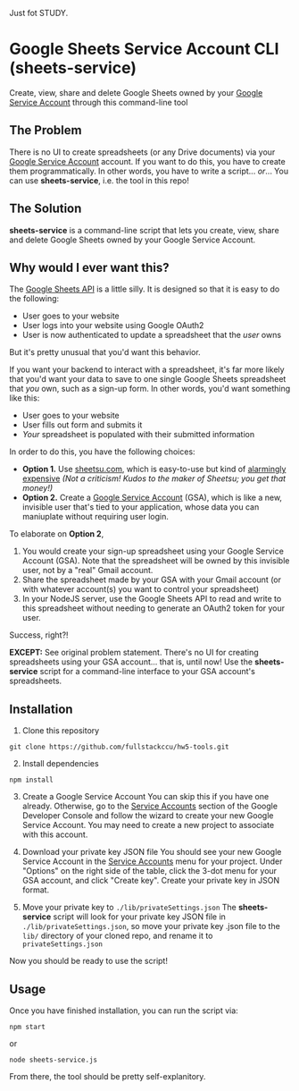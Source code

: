 Just fot STUDY.
# Google Sheets Service Account CLI (sheets-service)
Create, view, share and delete Google Sheets owned by your [Google Service Account](https://cloud.google.com/iam/docs/understanding-service-accounts) through this command-line tool

## The Problem
There is no UI to create spreadsheets (or any Drive documents) via your [Google Service Account](https://cloud.google.com/iam/docs/understanding-service-accounts) account. If you want to do this, you have to create them programmatically. In other words, you have to write a script... *or*... You can use **sheets-service**, i.e. the tool in this repo!

## The Solution
**sheets-service** is a command-line script that lets you create, view, share and delete Google Sheets owned by your Google Service Account.

## Why would I ever want this?
The [Google Sheets API](https://developers.google.com/sheets/api/reference/rest/) is a little silly. It is designed so that it is easy to do the following:
- User goes to your website
- User logs into your website using Google OAuth2
- User is now authenticated to update  a spreadsheet that the *user* owns

But it's pretty unusual that you'd want this behavior.

If you want your backend to interact with a spreadsheet, it's far more likely that you'd want your data to save to one single Google Sheets spreadsheet that *you* own, such as a sign-up form. In other words, you'd want something like this:
- User goes to your website
- User fills out form and submits it
- *Your* spreadsheet is populated with their submitted information

In order to do this, you have the following choices:
- **Option 1.** Use [sheetsu.com](http://sheetsu.com), which is easy-to-use but kind of [alarmingly expensive](https://sheetsu.com/pricing) *(Not a criticism! Kudos to the maker of Sheetsu; you get that money!)*
- **Option 2.** Create a [Google Service Account](https://developers.google.com/identity/protocols/OAuth2ServiceAccount) (GSA), which is like a new, invisible user that's tied to your application, whose data you can maniuplate without requiring user login.

To elaborate on **Option 2**, 
1. You would create your sign-up spreadsheet using your Google Service Account (GSA). Note that the spreadsheet will be owned by this invisible user, not by a "real" Gmail account.
2. Share the spreadsheet made by your GSA with your Gmail account (or with whatever account(s) you want to control your spreadsheet)
3. In your NodeJS server, use the Google Sheets API to read and write to this spreadsheet without needing to generate an OAuth2 token for your user.

Success, right?!

**EXCEPT:** See original problem statement. There's no UI for creating spreadsheets using your GSA account... that is, until now! Use the **sheets-service** script for a command-line interface to your GSA account's spreadsheets.

## Installation

1. Clone this repository
```
git clone https://github.com/fullstackccu/hw5-tools.git
```

2. Install dependencies
```
npm install
```

3. Create a Google Service Account
You can skip this if you have one already. Otherwise, go to the [Service Accounts](https://console.cloud.google.com/iam-admin/serviceaccounts/serviceaccounts-zero) section of the Google Developer Console and follow the wizard to create your new Google Service Account. You may need to create a new project to associate with this account.

4. Download your private key JSON file
You should see your new Google Service Account in the [Service Accounts](https://console.cloud.google.com/iam-admin/serviceaccounts/serviceaccounts-zero) menu for your project. Under "Options" on the right side of the table, click the 3-dot menu for your GSA account, and click "Create key". Create your private key in JSON format.

5. Move your private key to `./lib/privateSettings.json`
The **sheets-service** script will look for your private key JSON file in `./lib/privateSettings.json`, so move your private key .json file to the `lib/` directory of your cloned repo, and rename it to `privateSettings.json`

Now you should be ready to use the script!

## Usage
Once you have finished installation, you can run the script via:
```
npm start
```

or

```
node sheets-service.js
```

From there, the tool should be pretty self-explanitory.
